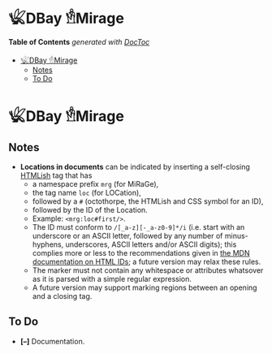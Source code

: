 

# 𓆤DBay 𓁛Mirage


<!-- START doctoc generated TOC please keep comment here to allow auto update -->
<!-- DON'T EDIT THIS SECTION, INSTEAD RE-RUN doctoc TO UPDATE -->
**Table of Contents**  *generated with [DocToc](https://github.com/thlorenz/doctoc)*

- [𓆤DBay 𓁛Mirage](#%F0%93%86%A4dbay-%F0%93%81%9Bmirage)
  - [Notes](#notes)
  - [To Do](#to-do)

<!-- END doctoc generated TOC please keep comment here to allow auto update -->


# 𓆤DBay 𓁛Mirage


## Notes

* **Locations in documents** can be indicated by inserting a self-closing
  [HTMLish](https://github.com/loveencounterflow/paragate/blob/master/README-html.md) tag that has
  * a namespace prefix `mrg` (for MiRaGe),
  * the tag name `loc` (for LOCation),
  * followed by a `#` (octothorpe, the HTMLish and CSS symbol for an ID),
  * followed by the ID of the Location.
  * Example: `<mrg:loc#first/>`.
  * The ID must conform to `/[_a-z][-_a-z0-9]*/i` (i.e. start with an underscore or an ASCII letter,
    followed by any number of minus-hyphens, underscores, ASCII letters and/or ASCII digits); this complies
    more or less to the recommendations given in [the MDN documentation on HTML
    IDs](https://developer.mozilla.org/en-US/docs/Web/HTML/Global_attributes/id); a future version may relax
    these rules.
  * The marker must not contain any whitespace or attributes whatsover as it is parsed with a simple
    regular expression.
  * A future version may support marking regions between an opening and a closing tag.

## To Do

* **[–]** Documentation.





